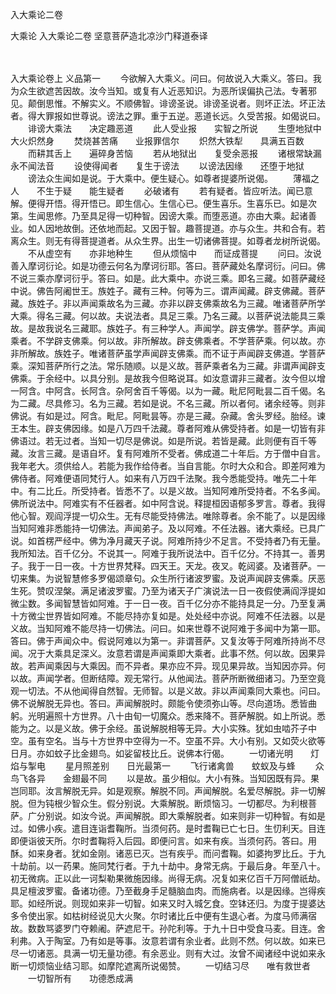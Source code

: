 <!-- { "loadSidebar": true } -->
入大乘论二卷


大乘论
入大乘论二卷
坚意菩萨造北凉沙门释道泰译


　　

入大乘论卷上
义品第一
　　今欲解入大乘义。问曰。何故说入大乘义。答曰。我为众生欲遮苦因故。汝今当知。或复有人近恶知识。为恶所误偏执己法。专著邪见。颠倒思惟。不解实义。不顺佛智。诽谤圣说。诽谤圣说者。则坏正法。坏正法者。得大罪报如世尊说。谤法之罪。重于五逆。恶道长远。久受苦报。如偈说曰。
　　诽谤大乘法　　决定趣恶道
　　此人受业报　　实智之所说
　　生堕地狱中　　大火炽然身
　　焚烧甚苦痛　　业报罪信尔
　　炽然大铁犁　　具满五百数
　　而耕其舌上　　遍碎身苦恼
　　若从地狱出　　复受余恶报
　　诸根常缺漏　　永不闻法音
　　设使得闻者　　复生于谤法
　　以谤法因缘　　还堕于地狱
　　谤法众生闻如是说。于大乘中。便生疑心。如尊者提婆所说偈。
　　薄福之人　　不生于疑　　能生疑者
　　必破诸有
　　若有疑者。皆应听法。闻已意解。便得开悟。得开悟已。即生信心。生信心已。便生喜乐。生喜乐已。如是次第。生闻思修。乃至具足得一切种智。因谤大乘。而堕恶道。亦由大乘。起诸善业。如人因地故倒。还依地而起。又因于智。趣菩提道。亦与众生。共和合有。若离众生。则无有得菩提道者。从众生界。出生一切诸佛菩提。如尊者龙树所说偈。
　　不从虚空有　　亦非地种生
　　但从烦恼中　　而证成菩提
　　问曰。汝说善入摩诃衍论。如是功德云何名为摩诃衍耶。答曰。菩萨藏处名摩诃衍。问曰。佛不说三乘亦摩诃衍乎。答曰。如是。此大乘中。亦说三乘。即名三藏。如菩萨藏经中说。佛告阿阇世王。族姓子。藏有三种。何等为三。谓声闻藏。辟支佛藏。菩萨藏。族姓子。非以声闻乘故名为三藏。亦非以辟支佛乘故名为三藏。唯诸菩萨所学大乘。得名三藏。何以故。夫说法者。具足三乘。乃名三藏。以菩萨说法能具三乘故。是故我说名三藏耶。族姓子。有三种学人。声闻学。辟支佛学。菩萨学。声闻乘者。不学辟支佛乘。何以故。非所解故。辟支佛乘者。不学菩萨乘。何以故。亦非所解故。族姓子。唯诸菩萨虽学声闻辟支佛乘。而不证于声闻辟支佛道。学菩萨乘。深知菩萨所行之法。常乐随顺。以是义故。菩萨乘者名为三藏。非谓声闻辟支佛乘。于余经中。以具分别。是故我今但略说耳。如汝意谓非三藏者。汝今但以增一阿含。中阿含。长阿含。杂阿舍百千等偈。以为一藏。毗尼阿毗昙二百千偈。名为二藏。尽具修习。名为三藏。若如是说。不名三藏。所以者何。诸余经等。则非佛说。有如是过。阿含。毗尼。阿毗昙等。亦是三藏。杂藏。舍头罗经。胎经。谏王本生。辟支佛因缘。如是八万四千法藏。尊者阿难从佛受持者。如是一切皆有非佛语过。若无过者。当知一切尽是佛说。如是所说。若皆是藏。此则便有百千等藏。汝言三藏。是语自坏。复有阿难所不受者。佛成道二十年后。方于僧中自言。我年老大。须供给人。若能为我作给侍者。当自言能。尔时大众和合。即差阿难为佛侍者。阿难便语同梵行人。如来有八万四千法聚。我今悉能受持。唯先二十年中。有二比丘。所受持者。皆悉不了。以是义故。当知阿难所受持者。不名多闻。佛所说法中。阿难实有不任器者。如中阿含说。释提桓因语郁多罗言。尊者。我得他心智。观阎浮提一切众生。无有尽能受持佛法。唯除尊者。余不能了。以是因缘当知阿难非悉能持一切佛法。声闻弟子。及以阿难。不任法器。诸大乘经。已具广说。如首楞严经中。佛为净月藏天子说。阿难所持少不足言。不受持者乃有无量。我所知法。百千亿分。不说其一。阿难于我所说法中。百千亿分。不持其一。善男子。我于一日一夜。十方世界梵释。四天王。天龙。夜叉。乾闼婆。及诸菩萨。一切来集。为说智慧修多罗偈颂章句。众生所行诸波罗蜜。及说声闻辟支佛乘。厌恶生死。赞叹涅槃。满足诸波罗蜜。乃至为诸天子广演说法一日一夜假使满阎浮提如微尘数。多闻智慧皆如阿难。于一日一夜。百千亿分亦不能持具足一分。乃至复满十方微尘世界皆如阿难。不能尽持亦复如是。处处经中亦说。阿难不任法器。以是义故。当知阿难不能尽持一切佛法。问曰。如来世尊不说阿难于多闻中为第一耶。答曰。佛于声闻众中。假说阿难以为第一。非谓菩萨。又复汝等于阿难所持尚不尽闻。况于大乘具足深义。汝意若谓是声闻乘即大乘者。此事不然。何以故。因果异故。若声闻乘因与大乘因。而不异者。果亦应不异。现见果异故。当知因亦异。何以故。声闻学者。但断结障。观无常行。从他闻法。菩萨所断微细诸习。乃至空竟观一切法。不从他闻得自然智。无师智。以是义故。非以声闻乘同大乘也。问曰。佛不说解脱无异也。答曰。声闻解脱时。颇能令使须弥山等。尽向道场。悉皆曲躬。光明遍照十方世界。八十由旬一切魔众。悉来降不。菩萨解脱。如上所说。悉能为之。以是义故。佛于余经。虽说解脱相等无异。大小实殊。犹如虫啮芥子中空。虽有空名。当与十方世界中空得为一不。空虽不异。大小有别。又如荧火欲等日月。亦如蚊子比金翅鸟。如娑留枝比丘。说佛本行偈。
　　一切诸光明　　灯焰与掣电
　　星月照差别　　日光最第一
　　飞行诸禽兽　　蚊蚁及与蜂
　　众鸟飞各异　　金翅最不同
　　以是故。虽少相似。大小有殊。当知因既有异。果岂同耶。汝言解脱无异。如是观察。解脱不同。声闻解脱。名爱尽解脱。非一切解脱。但为钝根少智众生。假分别说。大乘解脱。断烦恼习。一切都尽。为利根菩萨。广分别说。如汝今说。声闻解脱。即大乘解脱者。如来则非一切种智。有如是过。如佛小疾。遣目连诣耆鞠所。当须何药。是时耆鞠已亡七日。生忉利天。目连即便诣彼天所。尔时耆鞠将入后园。即便问言。如来有疾。当须何药。答曰。用酥。如来身者。犹如金刚。诸恶已灭。岂有疾乎。而问耆鞠。如婆拘罗比丘。于九十劫前。以一药果。施同梵行者。于九十劫中。身常无病。于最后身。年至八十。初无微病。正以此一诃梨勒果微施因缘。尚得无病。况复如来亿百千万阿僧祇劫。具足檀波罗蜜。备诸功德。乃至截身手足髓脑血肉。而施病者。以是因缘。岂得疾耶。如经所说。则现如来非一切智。如来又时入城乞食。空钵还归。为度于提婆达多令使出家。如枯树经说见大火聚。尔时诸比丘中便有生退心者。为度马师满宿故。数数骂婆罗门夺赖阇。萨遮尼干。孙陀利等。于九十日中受食马麦。目连。舍利弗。入于陶室。乃有如是等事。汝意若谓有余业者。此则不然。何以故。如来已尽一切诸恶。具满一切无量功德。有余恶业。则有大过。汝曾不闻诸经中说如来永断一切烦恼业结习耶。如摩陀遮离所说偈赞。
　　一切结习尽　　唯有救世者
　　一切智所有　　功德悉成满
